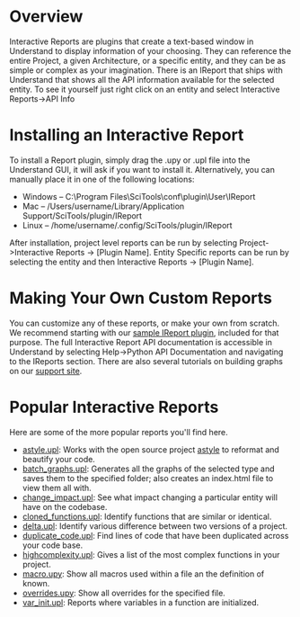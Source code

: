 # Overview
Interactive Reports are plugins that create a text-based window in Understand to display information of your choosing. They can reference the entire Project, a given Architecture, or a specific entity, and they can be as simple or complex as your imagination. There is an IReport that ships with Understand that shows all the API information available for the selected entity. To see it yourself just right click on an entity and select Interactive Reports->API Info  

# Installing an Interactive Report
To install a Report plugin, simply drag the .upy or .upl file into the Understand GUI, it will ask if you want to install it. Alternatively, you can manually place it in one of the following locations:
* Windows – C:\Program Files\SciTools\conf\plugin\User\IReport
* Mac – /Users/username/Library/Application Support/SciTools/plugin/IReport
* Linux – /home/username/.config/SciTools/plugin/IReport

After installation, project level reports can be run by selecting Project->Interactive Reports -> [Plugin Name]. Entity Specific reports can be run by selecting the entity and then Interactive Reports -> [Plugin Name].

# Making Your Own Custom Reports
You can customize any of these reports, or make your own from scratch. We recommend starting with our [sample IReport plugin](https://documentation.scitools.com/html/python/ireport.html), included for that purpose. The full Interactive Report API documentation is accessible in Understand by selecting Help->Python API Documentation and navigating to the IReports section. There are also several tutorials on building graphs on our [support site](https://support.sciools.com).

# Popular Interactive Reports
Here are some of the more popular reports you'll find here.
* [astyle.upl](https://github.com/stinb/plugins/blob/main/IReport/astyle.upl): Works with the open source project [astyle](https://astyle.sourceforge.net/) to reformat and beautify your code.
* [batch_graphs.upl](https://github.com/stinb/plugins/blob/main/IReport/batch_graphs.upl): Generates all the graphs of the selected type and saves them to the specified folder; also creates an index.html file to view them all with.
* [change_impact.upl](https://github.com/stinb/plugins/blob/main/IReport/change_impact.upl): See what impact changing a particular entity will have on the codebase.
* [cloned_functions.upl](https://github.com/stinb/plugins/blob/main/IReport/cloned_functions.upl): Identify functions that are similar or identical.
* [delta.upl](https://github.com/stinb/plugins/blob/main/IReport/delta.upl): Identify various difference between two versions of a project.
* [duplicate_code.upl](https://github.com/stinb/plugins/blob/main/IReport/duplicate_code.upl): Find lines of code that have been duplicated across your code base.
* [highcomplexity.upl](https://github.com/stinb/plugins/blob/main/IReport/highcomplexity.upl): Gives a list of the most complex functions in your project.
* [macro.upy](https://github.com/stinb/plugins/blob/main/IReport/macro.upy): Show all macros used within a file an the definition of known.
* [overrides.upy](https://github.com/stinb/plugins/blob/main/IReport/overrides.upy): Show all overrides for the specified file.
* [var_init.upl](https://github.com/stinb/plugins/blob/main/IReport/var_init.upl): Reports where variables in a function are initialized.
